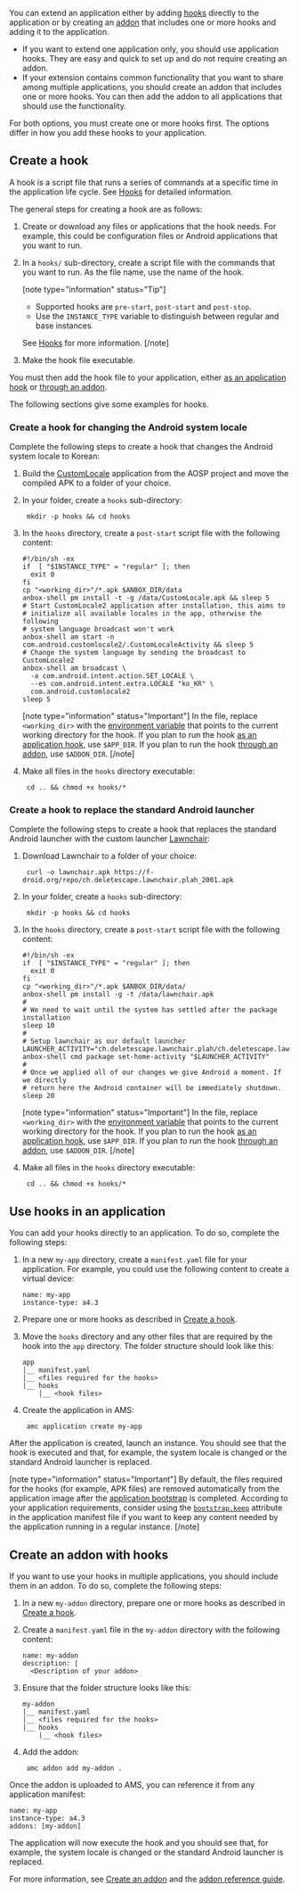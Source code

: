 You can extend an application either by adding [hooks](#application-hooks) directly to the application or by creating an [addon](#addon) that includes one or more hooks and adding it to the application.

* If you want to extend one application only, you should use application hooks. They are easy and quick to set up and do not require creating an addon.
* If your extension contains common functionality that you want to share among multiple applications, you should create an addon that includes one or more hooks. You can then add the addon to all applications that should use the functionality.

For both options, you must create one or more hooks first. The options differ in how you add these hooks to your application.

<a name="create-hook"></a>
## Create a hook

A hook is a script file that runs a series of commands at a specific time in the application life cycle. See [Hooks](https://discourse.ubuntu.com/t/hooks/28555) for detailed information.

The general steps for creating a hook are as follows:

1. Create or download any files or applications that the hook needs. For example, this could be configuration files or Android applications that you want to run.
1. In a `hooks/` sub-directory, create a script file with the commands that you want to run. As the file name, use the name of the hook.

   [note type="information" status="Tip"]

   - Supported hooks are `pre-start`, `post-start` and `post-stop`.
   - Use the `INSTANCE_TYPE` variable to distinguish between regular and base instances.

   See [Hooks](https://discourse.ubuntu.com/t/hooks/28555) for more information.
   [/note]
1. Make the hook file executable.

You must then add the hook file to your application, either [as an application hook](#application-hooks) or [through an addon](#addon).

The following sections give some examples for hooks.

### Create a hook for changing the Android system locale

Complete the following steps to create a hook that changes the Android system locale to Korean:
<!-- wokeignore:rule=master -->
1. Build the [CustomLocale](https://android.googlesource.com/platform/development/+/master/apps/CustomLocale) application from the AOSP project and move the compiled APK to a folder of your choice.
1. In your folder, create a `hooks` sub-directory:

        mkdir -p hooks && cd hooks
1. In the `hooks` directory, create a `post-start` script file with the following content:

   ```
   #!/bin/sh -ex
   if  [ "$INSTANCE_TYPE" = "regular" ]; then
     exit 0
   fi
   cp "<working_dir>"/*.apk $ANBOX_DIR/data
   anbox-shell pm install -t -g /data/CustomLocale.apk && sleep 5
   # Start CustomLocale2 application after installation, this aims to
   # initialize all available locales in the app, otherwise the following
   # system language broadcast won't work
   anbox-shell am start -n com.android.customlocale2/.CustomLocaleActivity && sleep 5
   # Change the system language by sending the broadcast to CustomLocale2
   anbox-shell am broadcast \
     -a com.android.intent.action.SET_LOCALE \
     --es com.android.intent.extra.LOCALE "ko_KR" \
     com.android.customlocale2
   sleep 5
   ```

   [note type="information" status="Important"]
   In the file, replace `<working_dir>` with the [environment variable](https://discourse.ubuntu.com/t/hooks/28555#env-variables) that points to the current working directory for the hook. If you plan to run the hook [as an application hook](#application-hooks), use `$APP_DIR`. If you plan to run the hook [through an addon](#addon), use `$ADDON_DIR`.
   [/note]
1. Make all files in the `hooks` directory executable:

        cd .. && chmod +x hooks/*

### Create a hook to replace the standard Android launcher

Complete the following steps to create a hook that replaces the standard Android launcher with the custom launcher [Lawnchair](https://lawnchair.app/):

1. Download Lawnchair to a folder of your choice:

        curl -o lawnchair.apk https://f-droid.org/repo/ch.deletescape.lawnchair.plah_2001.apk

1. In your folder, create a `hooks` sub-directory:

        mkdir -p hooks && cd hooks

1. In the `hooks` directory, create a `post-start` script file with the following content:

   ```
   #!/bin/sh -ex
   if  [ "$INSTANCE_TYPE" = "regular" ]; then
     exit 0
   fi
   cp "<working_dir>"/*.apk $ANBOX_DIR/data/
   anbox-shell pm install -g -t /data/lawnchair.apk
   #
   # We need to wait until the system has settled after the package installation
   sleep 10
   #
   # Setup lawnchair as our default launcher
   LAUNCHER_ACTIVITY="ch.deletescape.lawnchair.plah/ch.deletescape.lawnchair.Launcher"
   anbox-shell cmd package set-home-activity "$LAUNCHER_ACTIVITY"
   #
   # Once we applied all of our changes we give Android a moment. If we directly
   # return here the Android container will be immediately shutdown.
   sleep 20
   ```

   [note type="information" status="Important"]
   In the file, replace `<working_dir>` with the [environment variable](https://discourse.ubuntu.com/t/hooks/28555#env-variables) that points to the current working directory for the hook. If you plan to run the hook [as an application hook](#application-hooks), use `$APP_DIR`. If you plan to run the hook [through an addon](#addon), use `$ADDON_DIR`.
   [/note]
1. Make all files in the `hooks` directory executable:

        cd .. && chmod +x hooks/*

<a name="application-hooks"></a>
## Use hooks in an application

You can add your hooks directly to an application. To do so, complete the following steps:

1. In a new `my-app` directory, create a `manifest.yaml` file for your application. For example, you could use the following content to create a virtual device:

   ```
   name: my-app
   instance-type: a4.3
   ```

1. Prepare one or more hooks as described in [Create a hook](#create-hook).

1. Move the `hooks` directory and any other files that are required by the hook into the `app` directory. The folder structure should look like this:

   ```
   app
   |__ manifest.yaml
   |__ <files required for the hooks>
   |__ hooks
       |__ <hook files>
   ```

1. Create the application in AMS:

        amc application create my-app

After the application is created, launch an instance. You should see that the hook is executed and that, for example, the system locale is changed or the standard Android launcher is replaced.

[note type="information" status="Important"]
By default, the files required for the hooks (for example, APK files) are removed automatically from the application image after the [application bootstrap](https://discourse.ubuntu.com/t/17760) is completed. According to your application requirements, consider using the [`bootstrap.keep`](https://discourse.ubuntu.com/t/application-manifest/24197#bootstrap) attribute in the application manifest file if you want to keep any content needed by the application running in a regular instance.
[/note]

<a name="addon"></a>
## Create an addon with hooks

If you want to use your hooks in multiple applications, you should include them in an addon. To do so, complete the following steps:

1. In a new `my-addon` directory, prepare one or more hooks as described in [Create a hook](#create-hook).
1. Create a `manifest.yaml` file in the `my-addon` directory with the following content:

   ```
   name: my-addon
   description: |
     <Description of your addon>
   ```
1. Ensure that the folder structure looks like this:

   ```
   my-addon
   |__ manifest.yaml
   |__ <files required for the hooks>
   |__ hooks
       |__ <hook files>
   ```
1. Add the addon:

        amc addon add my-addon .

Once the addon is uploaded to AMS, you can reference it from any application manifest:

```
name: my-app
instance-type: a4.3
addons: [my-addon]
```

The application will now execute the hook and you should see that, for example, the system locale is changed or the standard Android launcher is replaced.

For more information, see [Create an addon](https://discourse.ubuntu.com/t/creating-an-addon/25284) and the [addon reference guide](https://discourse.ubuntu.com/t/addons/25293).
